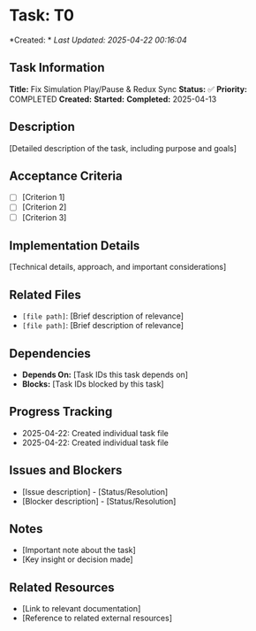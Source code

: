 # Task: T0
*Created: *
*Last Updated: 2025-04-22 00:16:04*

## Task Information
**Title:** Fix Simulation Play/Pause & Redux Sync
**Status:** ✅
**Priority:** COMPLETED
**Created:** 
**Started:** 
**Completed:** 2025-04-13

## Description
[Detailed description of the task, including purpose and goals]

## Acceptance Criteria
- [ ] [Criterion 1]
- [ ] [Criterion 2]
- [ ] [Criterion 3]

## Implementation Details
[Technical details, approach, and important considerations]

## Related Files
- `[file path]`: [Brief description of relevance]
- `[file path]`: [Brief description of relevance]

## Dependencies
- **Depends On:** [Task IDs this task depends on]
- **Blocks:** [Task IDs blocked by this task]

## Progress Tracking
- 2025-04-22: Created individual task file
- 2025-04-22: Created individual task file

## Issues and Blockers
- [Issue description] - [Status/Resolution]
- [Blocker description] - [Status/Resolution]

## Notes
- [Important note about the task]
- [Key insight or decision made]

## Related Resources
- [Link to relevant documentation]
- [Reference to related external resources]